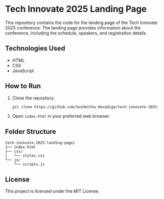 # Tech Innovate 2025 Landing Page

This repository contains the code for the landing page of the Tech Innovate 2025 conference. The landing page provides information about the conference, including the schedule, speakers, and registration details.

## Technologies Used

- HTML
- CSS
- JavaScript

## How to Run

1. Clone the repository:
   ```sh
   git clone https://github.com/Sushmitha-devadiga/tech-innovate-2025-landing-page.git
   ```
2. Open `index.html` in your preferred web browser.

## Folder Structure

```
tech-innovate-2025-landing-page/
├── index.html
├── css/
│   └── styles.css
└── js/
    └── scripts.js
```

## License

This project is licensed under the MIT License.
